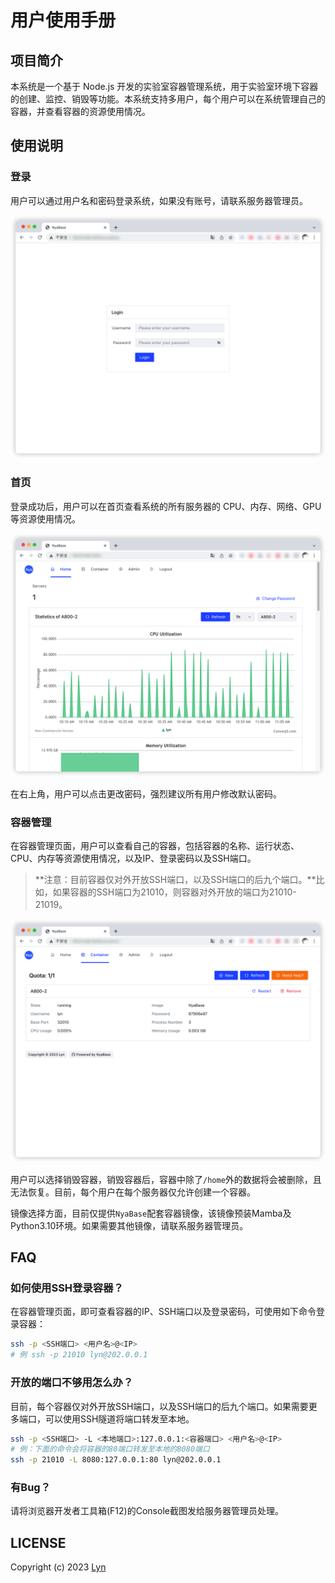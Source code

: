 # 用户使用手册

## 项目简介

本系统是一个基于 Node.js 开发的实验室容器管理系统，用于实验室环境下容器的创建、监控、销毁等功能。本系统支持多用户，每个用户可以在系统管理自己的容器，并查看容器的资源使用情况。

## 使用说明

### 登录

用户可以通过用户名和密码登录系统，如果没有账号，请联系服务器管理员。

![Login](imgs/login.png)

### 首页

登录成功后，用户可以在首页查看系统的所有服务器的 CPU、内存、网络、GPU等资源使用情况。

![Homepage](imgs/homepage.png)

在右上角，用户可以点击更改密码，强烈建议所有用户修改默认密码。

### 容器管理

在容器管理页面，用户可以查看自己的容器，包括容器的名称、运行状态、CPU、内存等资源使用情况，以及IP、登录密码以及SSH端口。

> **注意：目前容器仅对外开放SSH端口，以及SSH端口的后九个端口。**比如，如果容器的SSH端口为21010，则容器对外开放的端口为21010-21019。

![Container](imgs/container.png)

用户可以选择销毁容器，销毁容器后，容器中除了`/home`外的数据将会被删除，且无法恢复。目前，每个用户在每个服务器仅允许创建一个容器。

镜像选择方面，目前仅提供`NyaBase`配套容器镜像，该镜像预装Mamba及Python3.10环境。如果需要其他镜像，请联系服务器管理员。

## FAQ

### 如何使用SSH登录容器？

在容器管理页面，即可查看容器的IP、SSH端口以及登录密码，可使用如下命令登录容器：

```bash
ssh -p <SSH端口> <用户名>@<IP>
# 例 ssh -p 21010 lyn@202.0.0.1
```

### 开放的端口不够用怎么办？

目前，每个容器仅对外开放SSH端口，以及SSH端口的后九个端口。如果需要更多端口，可以使用SSH隧道将端口转发至本地。

```bash
ssh -p <SSH端口> -L <本地端口>:127.0.0.1:<容器端口> <用户名>@<IP>
# 例：下面的命令会将容器的80端口转发至本地的8080端口
ssh -p 21010 -L 8080:127.0.0.1:80 lyn@202.0.0.1
```

### 有Bug？

请将浏览器开发者工具箱(F12)的Console截图发给服务器管理员处理。

## LICENSE

Copyright (c) 2023 [Lyn](mailto:i@lyn.moe)
